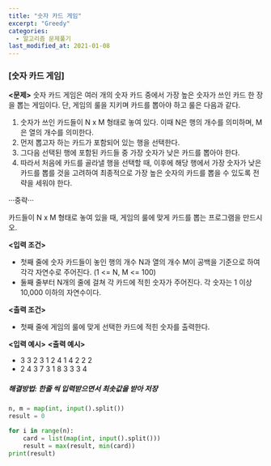 ```yaml
---
title: "숫자 카드 게임"
excerpt: "Greedy"
categories:
  - 알고리즘 문제풀기
last_modified_at: 2021-01-08
---
```


### [숫자 카드 게임]

**<문제>**
숫자 카드 게임은 여러 개의 숫자 카드 중에서 가장 높은 숫자가 쓰인 카드 한 장을 뽑는 게임이다. 단, 게임의 룰을 지키며 카드를 뽑아야 하고 룰은 다음과 같다.

1. 숫자가 쓰인 카드들이 N x M 형태로 놓여 있다. 이때 N은 행의 개수를 의미하며, M은 열의 개수를 의미한다.
2. 먼저 뽑고자 하는 카드가 포함되어 있는 행을 선택한다.
3. 그다음 선택된 행에 포함된 카드들 중 가장 숫자가 낮은 카드를 뽑아야 한다.
4. 따라서 처음에 카드를 골라낼 행을 선택할 때, 이후에 해당 행에서 가장 숫자가 낮은 카드를 뽑를 것을 고려하여 최종적으로 가장 높은 숫자의 카드를 뽑을 수 있도록 전략을 세워야 한다.

···중략···

카드들이 N x M 형태로 놓여 있을 때, 게임의 룰에 맞게 카드를 뽑는 프로그램을 만드시오.

**<입력 조건>**

- 첫째 줄에 숫자 카드들이 놓인 행의 개수 N과 열의 개수 M이 공백을 기준으로 하여 각각 자연수로 주어진다. (1 <= N, M <= 100)
- 둘째 줄부터 N개의 줄에 걸쳐 각 카드에 적힌 숫자가 주어진다. 각 숫자는 1 이상 10,000 이하의 자연수이다.

**<출력 조건>**

- 첫째 줄에 게임의 룰에 맞게 선택한 카드에 적힌 숫자를 출력한다.

**<입력 예시>**                                       **<출력 예시>**

- 3 3                                              2
  3 1 2
  4 1 4
  2 2 2
- 2 4                                              3
  7 3 1 8
  3 3 3 4



##### 해결방법: 한줄 씩 입력받으면서 최솟값을 받아 저장

```python
n, m = map(int, input().split())
result = 0

for i in range(n):
    card = list(map(int, input().split()))
    result = max(result, min(card))
print(result)
```

